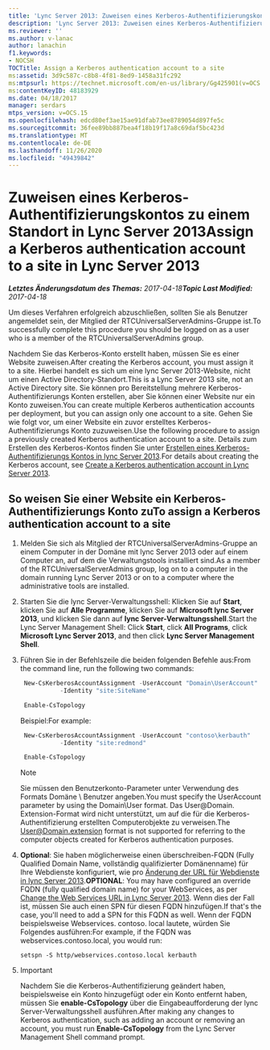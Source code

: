 ```yaml
---
title: 'Lync Server 2013: Zuweisen eines Kerberos-Authentifizierungskontos zu einem Standort'
description: 'Lync Server 2013: Zuweisen eines Kerberos-Authentifizierungs Kontos zu einer Website'
ms.reviewer: ''
ms.author: v-lanac
author: lanachin
f1.keywords:
- NOCSH
TOCTitle: Assign a Kerberos authentication account to a site
ms:assetid: 3d9c587c-c8b8-4f81-8ed9-1458a31fc292
ms:mtpsurl: https://technet.microsoft.com/en-us/library/Gg425901(v=OCS.15)
ms:contentKeyID: 48183929
ms.date: 04/18/2017
manager: serdars
mtps_version: v=OCS.15
ms.openlocfilehash: edcd80ef3ae15ae91dfab73ee8789054d897fe5c
ms.sourcegitcommit: 36fee89bb887bea4f18b19f17a8c69daf5bc423d
ms.translationtype: MT
ms.contentlocale: de-DE
ms.lasthandoff: 11/26/2020
ms.locfileid: "49439842"
---
```

# <a name="assign-a-kerberos-authentication-account-to-a-site-in-lync-server-2013"></a><span data-ttu-id="01bb9-103">Zuweisen eines Kerberos-Authentifizierungskontos zu einem Standort in Lync Server 2013</span><span class="sxs-lookup"><span data-stu-id="01bb9-103">Assign a Kerberos authentication account to a site in Lync Server 2013</span></span>

<div data-xmlns="http://www.w3.org/1999/xhtml">

<div class="topic" data-xmlns="http://www.w3.org/1999/xhtml" data-msxsl="urn:schemas-microsoft-com:xslt" data-cs="https://msdn.microsoft.com/">

<div data-asp="https://msdn2.microsoft.com/asp">



</div>

<div id="mainSection">

<div id="mainBody"><span data-ttu-id="01bb9-104">

<span> </span></span><span class="sxs-lookup"><span data-stu-id="01bb9-104">

<span> </span></span></span>

<span data-ttu-id="01bb9-105">_**Letztes Änderungsdatum des Themas:** 2017-04-18_</span><span class="sxs-lookup"><span data-stu-id="01bb9-105">_**Topic Last Modified:** 2017-04-18_</span></span>

<span data-ttu-id="01bb9-106">Um dieses Verfahren erfolgreich abzuschließen, sollten Sie als Benutzer angemeldet sein, der Mitglied der RTCUniversalServerAdmins-Gruppe ist.</span><span class="sxs-lookup"><span data-stu-id="01bb9-106">To successfully complete this procedure you should be logged on as a user who is a member of the RTCUniversalServerAdmins group.</span></span>

<span data-ttu-id="01bb9-107">Nachdem Sie das Kerberos-Konto erstellt haben, müssen Sie es einer Website zuweisen.</span><span class="sxs-lookup"><span data-stu-id="01bb9-107">After creating the Kerberos account, you must assign it to a site.</span></span> <span data-ttu-id="01bb9-108">Hierbei handelt es sich um eine lync Server 2013-Website, nicht um einen Active Directory-Standort.</span><span class="sxs-lookup"><span data-stu-id="01bb9-108">This is a Lync Server 2013 site, not an Active Directory site.</span></span> <span data-ttu-id="01bb9-109">Sie können pro Bereitstellung mehrere Kerberos-Authentifizierungs Konten erstellen, aber Sie können einer Website nur ein Konto zuweisen.</span><span class="sxs-lookup"><span data-stu-id="01bb9-109">You can create multiple Kerberos authentication accounts per deployment, but you can assign only one account to a site.</span></span> <span data-ttu-id="01bb9-110">Gehen Sie wie folgt vor, um einer Website ein zuvor erstelltes Kerberos-Authentifizierungs Konto zuzuweisen.</span><span class="sxs-lookup"><span data-stu-id="01bb9-110">Use the following procedure to assign a previously created Kerberos authentication account to a site.</span></span> <span data-ttu-id="01bb9-111">Details zum Erstellen des Kerberos-Kontos finden Sie unter [Erstellen eines Kerberos-Authentifizierungs Kontos in lync Server 2013](lync-server-2013-create-a-kerberos-authentication-account.md).</span><span class="sxs-lookup"><span data-stu-id="01bb9-111">For details about creating the Kerberos account, see [Create a Kerberos authentication account in Lync Server 2013](lync-server-2013-create-a-kerberos-authentication-account.md).</span></span>

<div>

## <a name="to-assign-a-kerberos-authentication-account-to-a-site"></a><span data-ttu-id="01bb9-112">So weisen Sie einer Website ein Kerberos-Authentifizierungs Konto zu</span><span class="sxs-lookup"><span data-stu-id="01bb9-112">To assign a Kerberos authentication account to a site</span></span>

1.  <span data-ttu-id="01bb9-113">Melden Sie sich als Mitglied der RTCUniversalServerAdmins-Gruppe an einem Computer in der Domäne mit lync Server 2013 oder auf einem Computer an, auf dem die Verwaltungstools installiert sind.</span><span class="sxs-lookup"><span data-stu-id="01bb9-113">As a member of the RTCUniversalServerAdmins group, log on to a computer in the domain running Lync Server 2013 or on to a computer where the administrative tools are installed.</span></span>

2.  <span data-ttu-id="01bb9-114">Starten Sie die lync Server-Verwaltungsshell: Klicken Sie auf **Start**, klicken Sie auf **Alle Programme**, klicken Sie auf **Microsoft lync Server 2013**, und klicken Sie dann auf **lync Server-Verwaltungsshell**.</span><span class="sxs-lookup"><span data-stu-id="01bb9-114">Start the Lync Server Management Shell: Click **Start**, click **All Programs**, click **Microsoft Lync Server 2013**, and then click **Lync Server Management Shell**.</span></span>

3.  <span data-ttu-id="01bb9-115">Führen Sie in der Befehlszeile die beiden folgenden Befehle aus:</span><span class="sxs-lookup"><span data-stu-id="01bb9-115">From the command line, run the following two commands:</span></span>
    
       ```powershell
        New-CsKerberosAccountAssignment -UserAccount "Domain\UserAccount"
                  -Identity "site:SiteName"
       ```          
    
       ```powershell
        Enable-CsTopology
       ```
    
    <span data-ttu-id="01bb9-116">Beispiel:</span><span class="sxs-lookup"><span data-stu-id="01bb9-116">For example:</span></span>
    
       ```powershell
        New-CsKerberosAccountAssignment -UserAccount "contoso\kerbauth"
                  -Identity "site:redmond"
       ```
    
       ```powershell
        Enable-CsTopology
       ```
    
    <div class="">
    

    > [!NOTE]  
    > <span data-ttu-id="01bb9-117">Sie müssen den Benutzerkonto-Parameter unter Verwendung des Formats Domäne \ Benutzer angeben.</span><span class="sxs-lookup"><span data-stu-id="01bb9-117">You must specify the UserAccount parameter by using the Domain\User format.</span></span> <span data-ttu-id="01bb9-118">Das User@Domain. Extension-Format wird nicht unterstützt, um auf die für die Kerberos-Authentifizierung erstellten Computerobjekte zu verweisen.</span><span class="sxs-lookup"><span data-stu-id="01bb9-118">The User@Domain.extension format is not supported for referring to the computer objects created for Kerberos authentication purposes.</span></span>

    
    </div>

4.  <span data-ttu-id="01bb9-119">**Optional**: Sie haben möglicherweise einen überschreiben-FQDN (Fully Qualified Domain Name, vollständig qualifizierter Domänenname) für Ihre Webdienste konfiguriert, wie pro [Änderung der URL für Webdienste in lync Server 2013](lync-server-2013-change-the-web-services-url.md).</span><span class="sxs-lookup"><span data-stu-id="01bb9-119">**OPTIONAL**: You may have configured an override FQDN (fully qualified domain name) for your WebServices, as per [Change the Web Services URL in Lync Server 2013](lync-server-2013-change-the-web-services-url.md).</span></span> <span data-ttu-id="01bb9-120">Wenn dies der Fall ist, müssen Sie auch einen SPN für diesen FQDN hinzufügen.</span><span class="sxs-lookup"><span data-stu-id="01bb9-120">If that's the case, you'll need to add a SPN for this FQDN as well.</span></span> <span data-ttu-id="01bb9-121">Wenn der FQDN beispielsweise Webservices. contoso. local lautete, würden Sie Folgendes ausführen:</span><span class="sxs-lookup"><span data-stu-id="01bb9-121">For example, if the FQDN was webservices.contoso.local, you would run:</span></span>
    
    ```console
    setspn -S http/webservices.contoso.local kerbauth
    ```
5.     
    <div class="">
    

    > [!IMPORTANT]  
    > <span data-ttu-id="01bb9-122">Nachdem Sie die Kerberos-Authentifizierung geändert haben, beispielsweise ein Konto hinzugefügt oder ein Konto entfernt haben, müssen Sie <STRONG>enable-CsTopology</STRONG> über die Eingabeaufforderung der lync Server-Verwaltungsshell ausführen.</span><span class="sxs-lookup"><span data-stu-id="01bb9-122">After making any changes to Kerberos authentication, such as adding an account or removing an account, you must run <STRONG>Enable-CsTopology</STRONG> from the Lync Server Management Shell command prompt.</span></span>

    
    <span data-ttu-id="01bb9-123"></div>

</div>

</div>

<span> </span>

</div>

</div>

</span><span class="sxs-lookup"><span data-stu-id="01bb9-123"></div>

</div>

</div>

<span> </span>

</div>

</div>

</span></span></div>

